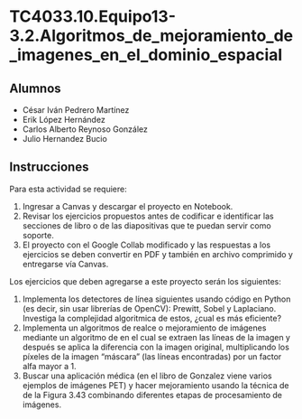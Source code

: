 # TC4033.10.Equipo13-3.2.Algoritmos_de_mejoramiento_de_imagenes_en_el_dominio_espacial

## Alumnos

- César Iván Pedrero Martínez
- Erik López Hernández
- Carlos Alberto Reynoso González
- Julio Hernandez Bucio

## Instrucciones

Para esta actividad se requiere:

1. Ingresar a Canvas y descargar el proyecto en Notebook.
2. Revisar los ejercicios propuestos antes de codificar e identificar las secciones de libro o de las diapositivas que te puedan servir como soporte.
3. El proyecto con el Google Collab modificado y las respuestas a los ejercicios se deben convertir en PDF y también en archivo comprimido y entregarse vía Canvas.

Los ejercicios que deben agregarse a este proyecto serán los siguientes:

1. Implementa los detectores de línea siguientes usando código en Python (es decir, sin usar librerías de OpenCV): Prewitt, Sobel y Laplaciano. Investiga la complejidad algoritmica de estos, ¿cual es más eficiente?
2. Implementa un algoritmos de realce o mejoramiento de imágenes mediante un algoritmo de en el cual se extraen las líneas de la imagen y después se aplica la diferencia con la imagen original, multiplicando los píxeles de la imagen “máscara” (las líneas encontradas) por un factor alfa mayor a 1.
3. Buscar una aplicación médica (en el libro de Gonzalez viene varios ejemplos de imágenes PET) y hacer mejoramiento usando la técnica de de la Figura 3.43 combinando diferentes etapas de procesamiento de imágenes.
